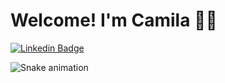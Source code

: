 # Welcome! I'm Camila 🐱‍👤

[![Linkedin Badge](https://img.shields.io/badge/-LinkedIn-blue?style=flat-square&logo=Linkedin&logoColor=white&link=https://www.linkedin.com/in/fagnerpsantos/)](https://www.linkedin.com/in/araldicami/)

![Snake animation](https://github.com/araldicami/araldicami/blob/output/github-contribution-grid-snake.svg)
